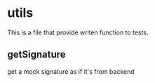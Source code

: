# utils

This is a file that provide writen function to tests.
## getSignature
get a mock signature as if it's from backend 